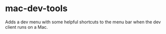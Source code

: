 # mac-dev-tools

Adds a dev menu with some helpful shortcuts to the menu bar when the dev client runs on a Mac.
